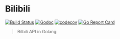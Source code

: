 # Bilibili

[![Build Status](https://travis-ci.org/Caulidata/bilibili.svg?branch=master)](https://travis-ci.org/Caulidata/bilibili) [![Godoc](https://godoc.org/github.com/Caulidata/bilibili?status.svg)](https://godoc.org/github.com/Caulidata/bilibili) [![codecov](https://codecov.io/gh/Caulidata/bilibili/branch/master/graph/badge.svg)](https://codecov.io/gh/Caulidata/bilibili) [![Go Report Card](https://goreportcard.com/badge/github.com/caulidata/bilibili)](https://goreportcard.com/report/github.com/caulidata/bilibili) 

>   Bilbili API in Golang

